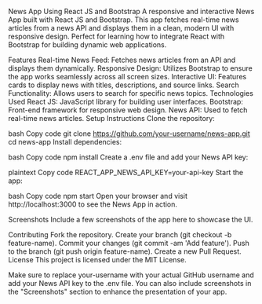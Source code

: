 News App Using React JS and Bootstrap
A responsive and interactive News App built with React JS and Bootstrap. This app fetches real-time news articles from a news API and displays them in a clean, modern UI with responsive design. Perfect for learning how to integrate React with Bootstrap for building dynamic web applications.

Features
Real-time News Feed: Fetches news articles from an API and displays them dynamically.
Responsive Design: Utilizes Bootstrap to ensure the app works seamlessly across all screen sizes.
Interactive UI: Features cards to display news with titles, descriptions, and source links.
Search Functionality: Allows users to search for specific news topics.
Technologies Used
React JS: JavaScript library for building user interfaces.
Bootstrap: Front-end framework for responsive web design.
News API: Used to fetch real-time news articles.
Setup Instructions
Clone the repository:

bash
Copy code
git clone https://github.com/your-username/news-app.git
cd news-app
Install dependencies:

bash
Copy code
npm install
Create a .env file and add your News API key:

plaintext
Copy code
REACT_APP_NEWS_API_KEY=your-api-key
Start the app:

bash
Copy code
npm start
Open your browser and visit http://localhost:3000 to see the News App in action.

Screenshots
Include a few screenshots of the app here to showcase the UI.

Contributing
Fork the repository.
Create your branch (git checkout -b feature-name).
Commit your changes (git commit -am 'Add feature').
Push to the branch (git push origin feature-name).
Create a new Pull Request.
License
This project is licensed under the MIT License.

Make sure to replace your-username with your actual GitHub username and add your News API key to the .env file. You can also include screenshots in the "Screenshots" section to enhance the presentation of your app.












